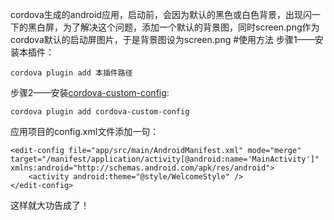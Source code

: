cordova生成的android应用，启动前，会因为默认的黑色或白色背景，出现闪一下的黑白屏，为了解决这个问题，添加一个默认的背景图，同时screen.png作为cordova默认的启动屏图片，于是背景图设为screen.png
#使用方法
步骤1——安装本插件：
```
cordova plugin add 本插件路径
 ```
步骤2——安装[cordova-custom-config](https://github.com/dpa99c/cordova-custom-config):
```
cordova plugin add cordova-custom-config
 ```
应用项目的config.xml文件添加一句：
 ```
 <edit-config file="app/src/main/AndroidManifest.xml" mode="merge" target="/manifest/application/activity[@android:name='MainActivity']" xmlns:android="http://schemas.android.com/apk/res/android">
     <activity android:theme="@style/WelcomeStyle" />
 </edit-config>
 ```
这样就大功告成了！
